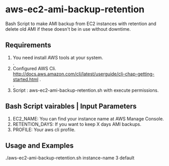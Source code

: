 # aws-ec2-ami-backup-retention
Bash Script to make AMI backup from EC2 instances with retention and delete old AMI if these doesn't be in use without downtime.

Requirements
-----------
1. You need install AWS tools at your system.<br />.<br />
2. Configured AWS Cli. http://docs.aws.amazon.com/cli/latest/userguide/cli-chap-getting-started.html .<br />.<br />
3. Script : aws-ec2-ami-backup-retention.sh with execute permissions.


Bash Script vairables | Input Parameters
------------------

1. EC2_NAME: You can find your instance name at AWS Manage Console.<br />
3. RETENTION_DAYS: If you want to keep X days AMI backups. <br />
4. PROFILE: Your aws cli profile.<br />


Usage and Examples
------------------

./aws-ec2-ami-backup-retention.sh instance-name 3 default
